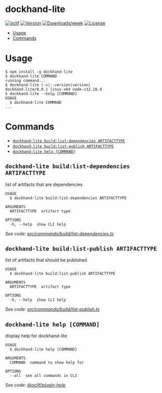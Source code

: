 dockhand-lite
=============



[![oclif](https://img.shields.io/badge/cli-oclif-brightgreen.svg)](https://oclif.io)
[![Version](https://img.shields.io/npm/v/dockhand-lite.svg)](https://npmjs.org/package/dockhand-lite)
[![Downloads/week](https://img.shields.io/npm/dw/dockhand-lite.svg)](https://npmjs.org/package/dockhand-lite)
[![License](https://img.shields.io/npm/l/dockhand-lite.svg)](https://github.com/https://gitlab.com/boxboat/dockhand/gitlab-poc/dockhand-lite/blob/master/package.json)

<!-- toc -->
* [Usage](#usage)
* [Commands](#commands)
<!-- tocstop -->
# Usage
<!-- usage -->
```sh-session
$ npm install -g dockhand-lite
$ dockhand-lite COMMAND
running command...
$ dockhand-lite (-v|--version|version)
dockhand-lite/0.0.1 linux-x64 node-v12.18.4
$ dockhand-lite --help [COMMAND]
USAGE
  $ dockhand-lite COMMAND
...
```
<!-- usagestop -->
# Commands
<!-- commands -->
* [`dockhand-lite build:list-dependencies ARTIFACTTYPE`](#dockhand-lite-buildlist-dependencies-artifacttype)
* [`dockhand-lite build:list-publish ARTIFACTTYPE`](#dockhand-lite-buildlist-publish-artifacttype)
* [`dockhand-lite help [COMMAND]`](#dockhand-lite-help-command)

## `dockhand-lite build:list-dependencies ARTIFACTTYPE`

list of artifacts that are dependencies

```
USAGE
  $ dockhand-lite build:list-dependencies ARTIFACTTYPE

ARGUMENTS
  ARTIFACTTYPE  artifact type

OPTIONS
  -h, --help  show CLI help
```

_See code: [src/commands/build/list-dependencies.ts](https://gitlab.com/boxboat/dockhand/gitlab-poc/dockhand-lite/blob/v0.0.1/src/commands/build/list-dependencies.ts)_

## `dockhand-lite build:list-publish ARTIFACTTYPE`

list of artifacts that should be published

```
USAGE
  $ dockhand-lite build:list-publish ARTIFACTTYPE

ARGUMENTS
  ARTIFACTTYPE  artifact type

OPTIONS
  -h, --help  show CLI help
```

_See code: [src/commands/build/list-publish.ts](https://gitlab.com/boxboat/dockhand/gitlab-poc/dockhand-lite/blob/v0.0.1/src/commands/build/list-publish.ts)_

## `dockhand-lite help [COMMAND]`

display help for dockhand-lite

```
USAGE
  $ dockhand-lite help [COMMAND]

ARGUMENTS
  COMMAND  command to show help for

OPTIONS
  --all  see all commands in CLI
```

_See code: [@oclif/plugin-help](https://github.com/oclif/plugin-help/blob/v3.2.0/src/commands/help.ts)_
<!-- commandsstop -->
